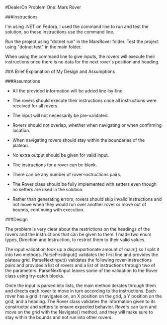#DealerOn Problem One: Mars Rover

###Instructions

I'm using .NET on Fedora. I used the command line to run and test the solution, so these instructions use the command line.

Run the project using "dotnet run" in the MarsRover folder.
Test the project using "dotnet test" in the main folder.

When using the command line to give inputs, the rovers will execute their instructions once there is no data for the next rover's position and heading.

##A Brief Explanation of My Design and Assumptions

###Assumptions

* All the provided information will be added line-by-line.

* The rovers should execute their instructions once all instructions were received for all rovers.

* The input will not necessarily be pre-validated.

* Rovers should not overlap, whether when navigating or when confirming location. 

* When navigating rovers should stay within the boundaries of the plateau.

* No extra output should be given for valid input.

* The instructions for a rover can be blank.

* There can be any number of rover-instructions pairs.

* The Rover class should be fully implemented with setters even though no setters are used in the solution.

* Rather than generating errors, rovers should skip invalid instructions and not move when they would run over another rover or move out of bounds, continuing with execution.

###Design

The problem is very clear about the restrictions on the headings of the rovers and the instructions that can be given to them. I made two enum types, Direction and Instruction, to restrict them to their valid values.

The input validation took up a disproportionate amount of main() so I split it into two methods. ParseFirstInput() validates the first line and provides the plateau grid. ParseNextInput() validates the following rover-instructions pairs and provides a list of rovers and a list of instructions through two of the parameters. ParseNextInput leaves some of the validation to the Rover class using try-catch blocks.

Once the input is parsed into lists, the main method iterates through them and directs each rover to move in turn according to the instructions. Each rover has a grid it navigates on, an X position on the grid, a Y position on the grid, and a heading. The Rover class validates the information given to its constructor and setters to ensure expected behavior. Rovers can turn and move on the grid with the Navigate() method, and they will make sure to stay within the bounds and not run into other rovers.
